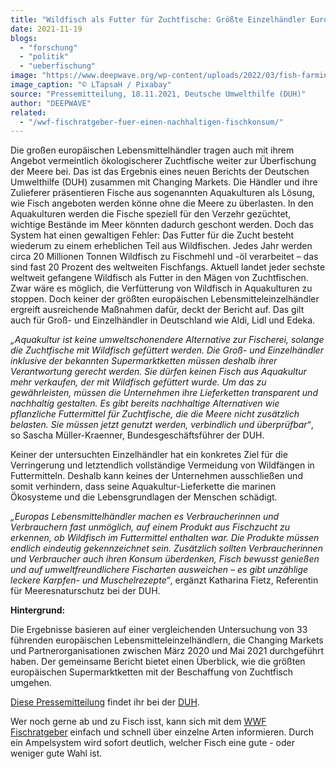 ```yaml
---
title: "Wildfisch als Futter für Zuchtfische: Größte Einzelhändler Europas tragen weiter zur Überfischung der Meere bei"
date: 2021-11-19
blogs: 
  - "forschung"
  - "politik"
  - "ueberfischung"
image: "https://www.deepwave.org/wp-content/uploads/2022/03/fish-farming-g692746cf6_1920.jpg"
image_caption: "© LTapsaH / Pixabay"
source: "Pressemitteilung, 18.11.2021, Deutsche Umwelthilfe (DUH)"
author: "DEEPWAVE"
related: 
  - "/wwf-fischratgeber-fuer-einen-nachhaltigen-fischkonsum/"
---
```


Die großen europäischen Lebensmittelhändler tragen auch mit ihrem Angebot vermeintlich ökologischerer Zuchtfische weiter zur Überfischung der Meere bei. Das ist das Ergebnis eines neuen Berichts der Deutschen Umwelthilfe (DUH) zusammen mit Changing Markets. Die Händler und ihre Zulieferer präsentieren Fische aus sogenannten Aquakulturen als Lösung, wie Fisch angeboten werden könne ohne die Meere zu überlasten. In den Aquakulturen werden die Fische speziell für den Verzehr gezüchtet, wichtige Bestände im Meer könnten dadurch geschont werden. Doch das System hat einen gewaltigen Fehler: Das Futter für die Zucht besteht wiederum zu einem erheblichen Teil aus Wildfischen. Jedes Jahr werden circa 20 Millionen Tonnen Wildfisch zu Fischmehl und -öl verarbeitet – das sind fast 20 Prozent des weltweiten Fischfangs. Aktuell landet jeder sechste weltweit gefangene Wildfisch als Futter in den Mägen von Zuchtfischen. Zwar wäre es möglich, die Verfütterung von Wildfisch in Aquakulturen zu stoppen. Doch keiner der größten europäischen Lebensmitteleinzelhändler ergreift ausreichende Maßnahmen dafür, deckt der Bericht auf. Das gilt auch für Groß- und Einzelhändler in Deutschland wie Aldi, Lidl und Edeka.

_„Aquakultur ist keine umweltschonendere Alternative zur Fischerei, solange die Zuchtfische mit Wildfisch gefüttert werden. Die Groß- und Einzelhändler inklusive der bekannten Supermarktketten müssen deshalb ihrer Verantwortung gerecht werden. Sie dürfen keinen Fisch aus Aquakultur mehr verkaufen, der mit Wildfisch gefüttert wurde. Um das zu gewährleisten, müssen die Unternehmen ihre Lieferketten transparent und nachhaltig gestalten. Es gibt bereits nachhaltige Alternativen wie pflanzliche Futtermittel für Zuchtfische, die die Meere nicht zusätzlich belasten. Sie müssen jetzt genutzt werden, verbindlich und überprüfbar“_, so Sascha Müller-Kraenner, Bundesgeschäftsführer der DUH.

Keiner der untersuchten Einzelhändler hat ein konkretes Ziel für die Verringerung und letztendlich vollständige Vermeidung von Wildfängen in Futtermitteln. Deshalb kann keines der Unternehmen ausschließen und somit verhindern, dass seine Aquakultur-Lieferkette die marinen Ökosysteme und die Lebensgrundlagen der Menschen schädigt.

_„Europas Lebensmittelhändler machen es Verbraucherinnen und Verbrauchern fast unmöglich, auf einem Produkt aus Fischzucht zu erkennen, ob Wildfisch im Futtermittel enthalten war. Die Produkte müssen endlich eindeutig gekennzeichnet sein. Zusätzlich sollten Verbraucherinnen und Verbraucher auch ihren Konsum überdenken, Fisch bewusst genießen und auf umweltfreundlichere Fischarten ausweichen – es gibt unzählige leckere Karpfen- und Muschelrezepte“_, ergänzt Katharina Fietz, Referentin für Meeresnaturschutz bei der DUH.

**Hintergrund:**

Die Ergebnisse basieren auf einer vergleichenden Untersuchung von 33 führenden europäischen Lebensmitteleinzelhändlern, die Changing Markets und Partnerorganisationen zwischen März 2020 und Mai 2021 durchgeführt haben. Der gemeinsame Bericht bietet einen Überblick, wie die größten europäischen Supermarktketten mit der Beschaffung von Zuchtfisch umgehen.

[Diese Pressemitteilung](https://www.duh.de/presse/pressemitteilungen/pressemitteilung/wildfisch-als-futter-fuer-zuchtfische-groesste-einzelhaendler-europas-tragen-weiter-zur-ueberfischung-de/) findet ihr bei der [DUH](https://www.duh.de/).

Wer noch gerne ab und zu Fisch isst, kann sich mit dem [WWF Fischratgeber](https://www.deepwave.org/wwf-fischratgeber-fuer-einen-nachhaltigen-fischkonsum/) einfach und schnell über einzelne Arten informieren. Durch ein Ampelsystem wird sofort deutlich, welcher Fisch eine gute - oder weniger gute Wahl ist.
